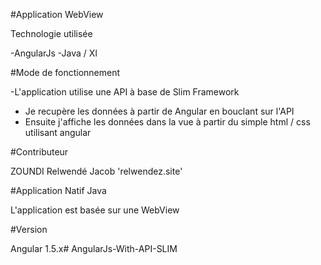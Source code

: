 #Application WebView


Technologie utilisée

-AngularJs
-Java / Xl


#Mode de fonctionnement

-L'application utilise une API à base de Slim Framework
- Je recupère les données à partir de Angular en bouclant sur l'API
- Ensuite j'affiche les données dans la vue à partir du simple html / css utilisant angular


#Contributeur

ZOUNDI Relwendé Jacob 'relwendez.site'

#Application Natif Java


L'application est basée sur une WebView

#Version

Angular 1.5.x# AngularJs-With-API-SLIM
